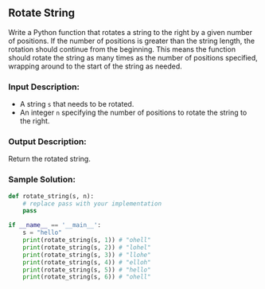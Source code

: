 ## Rotate String

Write a Python function that rotates a string to the right by a given number of positions. If the number of positions is greater than the string length, the rotation should continue from the beginning. This means the function should rotate the string as many times as the number of positions specified, wrapping around to the start of the string as needed.

### Input Description:

- A string `s` that needs to be rotated.
- An integer `n` specifying the number of positions to rotate the string to the right.

### Output Description:

Return the rotated string.

### Sample Solution:

```python
def rotate_string(s, n):
    # replace pass with your implementation
    pass

if __name__ == '__main__':
    s = "hello"
    print(rotate_string(s, 1)) # "ohell"
    print(rotate_string(s, 2)) # "lohel" 
    print(rotate_string(s, 3)) # "llohe"
    print(rotate_string(s, 4)) # "elloh"
    print(rotate_string(s, 5)) # "hello"
    print(rotate_string(s, 6)) # "ohell"

```